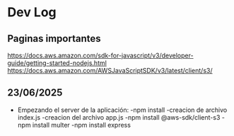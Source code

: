 # Dev Log

## Paginas importantes
https://docs.aws.amazon.com/sdk-for-javascript/v3/developer-guide/getting-started-nodejs.html
https://docs.aws.amazon.com/AWSJavaScriptSDK/v3/latest/client/s3/


## 23/06/2025
- Empezando el server de la aplicación:
    -npm install
    -creacion de archivo index.js
    -creacion del archivo app.js
    -npm install @aws-sdk/client-s3
    -npm install multer
    -npm install express